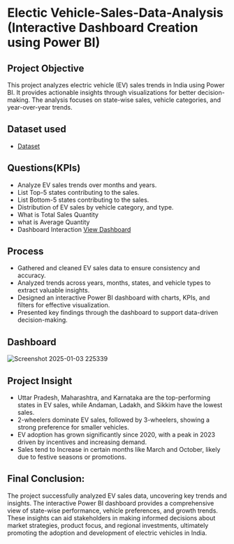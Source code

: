 # Electic Vehicle-Sales-Data-Analysis (Interactive Dashboard Creation using Power BI)
## Project Objective 
This project analyzes electric vehicle (EV) sales trends in India using Power BI. It provides actionable insights through visualizations for better decision-making. The analysis focuses on state-wise sales, vehicle categories, and year-over-year trends.

## Dataset used 
- <a href="https://github.com/thecodingraj/EV-Sales-Analysis/commit/3b1c6e81c096ea65e669e8068d308fda5e8a593d">Dataset</a>

## Questions(KPIs)
- Analyze EV sales trends over months and years.
- List Top-5 states contributing to the sales.
- List Bottom-5 states contributing to the sales.
- Distribution of EV sales by vehicle category, and type.
- What is Total Sales Quantity
- what is Average Quantity
- Dashboard Interaction <a href="https://github.com/thecodingraj/EV-Sales-Analysis/commit/686ff79669ae900a009d9a685bf99b8ef69f025a">View Dashboard</a>

## Process
- Gathered and cleaned EV sales data to ensure consistency and accuracy.
- Analyzed trends across years, months, states, and vehicle types to extract valuable insights.
- Designed an interactive Power BI dashboard with charts, KPIs, and filters for effective visualization.
- Presented key findings through the dashboard to support data-driven decision-making.

## Dashboard
![Screenshot 2025-01-03 225339](https://github.com/user-attachments/assets/c1894035-e7c3-4bfa-8570-a6f0e570ce77)

## Project Insight
- Uttar Pradesh, Maharashtra, and Karnataka are the top-performing states in EV sales, while Andaman, Ladakh, and Sikkim have the lowest sales.
- 2-wheelers dominate EV sales, followed by 3-wheelers, showing a strong preference for smaller vehicles.
- EV adoption has grown significantly since 2020, with a peak in 2023 driven by incentives and increasing demand.
- Sales tend to Increase in certain months like March and October, likely due to festive seasons or promotions.
 
## Final Conclusion:
The project successfully analyzed EV sales data, uncovering key trends and insights. The interactive Power BI dashboard provides a comprehensive view of state-wise performance, vehicle preferences, and growth trends. These insights can aid stakeholders in making informed decisions about market strategies, product focus, and regional investments, ultimately promoting the adoption and development of electric vehicles in India.
